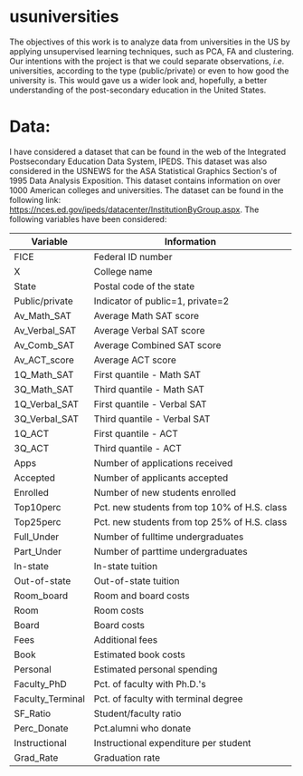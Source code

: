 # usuniversities

The objectives of this work is to analyze data from universities in the US by applying unsupervised learning techniques, such as PCA, FA and clustering. Our intentions with the project is that we could separate observations, *i.e.* universities, according to the type (public/private) or even to how good the university is. This would gave us a wider look and, hopefully, a better understanding of the post-secondary education in the United States.  


# Data: 

I have considered a dataset that can be found in the web of the Integrated Postsecondary Education Data System, IPEDS. This dataset was also considered in the USNEWS for the ASA Statistical Graphics Section's of 1995 Data Analysis Exposition. This dataset contains information on over 1000 American colleges and universities. The dataset can be found in the following link: <https://nces.ed.gov/ipeds/datacenter/InstitutionByGroup.aspx>. The following variables have been considered:  


Variable         | Information
---------------- | ------------
FICE             | Federal ID number
X                | College name
State            | Postal code of the state
Public/private   | Indicator of public=1, private=2
Av_Math_SAT      | Average Math SAT score
Av_Verbal_SAT    | Average Verbal SAT score
Av_Comb_SAT      | Average Combined SAT score
Av_ACT_score     | Average ACT score
1Q_Math_SAT      | First quantile - Math SAT
3Q_Math_SAT      | Third quantile - Math SAT
1Q_Verbal_SAT    | First quantile - Verbal SAT
3Q_Verbal_SAT    | Third quantile - Verbal SAT
1Q_ACT           | First quantile - ACT
3Q_ACT           | Third quantile - ACT
Apps             | Number of applications received
Accepted         | Number of applicants accepted
Enrolled         | Number of new students enrolled
Top10perc        | Pct. new students from top 10% of H.S. class
Top25perc        | Pct. new students from top 25% of H.S. class
Full_Under       | Number of fulltime undergraduates
Part_Under       | Number of parttime undergraduates
In-state         | In-state tuition
Out-of-state     | Out-of-state tuition
Room_board       | Room and board costs
Room             | Room costs
Board            | Board costs
Fees             | Additional fees
Book             | Estimated book costs
Personal         | Estimated personal spending
Faculty_PhD      | Pct. of faculty with Ph.D.'s
Faculty_Terminal | Pct. of faculty with terminal degree
SF_Ratio         | Student/faculty ratio
Perc_Donate      | Pct.alumni who donate
Instructional    | Instructional expenditure per student
Grad_Rate        | Graduation rate

